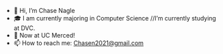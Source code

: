 - 👋 Hi, I’m Chase Nagle
- 🎓 I am currently majoring in Computer Science
//I’m currently studying at DVC.
- 🌱 Now at UC Merced!
- 📫 How to reach me: Chasen2021@gmail.com

<!---
tortooga2/tortooga2 is a ✨ special ✨ repository because its `README.md` (this file) appears on your GitHub profile.
You can click the Preview link to take a look at your changes.
--->
